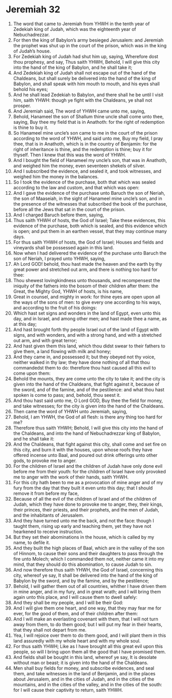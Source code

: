 ﻿# Jeremiah 32
1. The word that came to Jeremiah from YHWH in the tenth year of Zedekiah king of Judah, which was the eighteenth year of Nebuchadrezzar. 
2. For then the king of Babylon’s army besieged Jerusalem: and Jeremiah the prophet was shut up in the court of the prison, which was in the king of Judah’s house. 
3. For Zedekiah king of Judah had shut him up, saying, Wherefore dost thou prophesy, and say, Thus saith YHWH, Behold, I will give this city into the hand of the king of Babylon, and he shall take it; 
4. And Zedekiah king of Judah shall not escape out of the hand of the Chaldeans, but shall surely be delivered into the hand of the king of Babylon, and shall speak with him mouth to mouth, and his eyes shall behold his eyes; 
5. And he shall lead Zedekiah to Babylon, and there shall he be until I visit him, saith YHWH: though ye fight with the Chaldeans, ye shall not prosper. 
6.  And Jeremiah said, The word of YHWH came unto me, saying, 
7. Behold, Hanameel the son of Shallum thine uncle shall come unto thee, saying, Buy thee my field that is in Anathoth: for the right of redemption is thine to buy it. 
8. So Hanameel mine uncle’s son came to me in the court of the prison according to the word of YHWH, and said unto me, Buy my field, I pray thee, that is in Anathoth, which is in the country of Benjamin: for the right of inheritance is thine, and the redemption is thine; buy it for thyself. Then I knew that this was the word of YHWH. 
9. And I bought the field of Hanameel my uncle’s son, that was in Anathoth, and weighed him the money, even seventeen shekels of silver. 
10. And I subscribed the evidence, and sealed it, and took witnesses, and weighed him the money in the balances. 
11. So I took the evidence of the purchase, both that which was sealed according to the law and custom, and that which was open: 
12. And I gave the evidence of the purchase unto Baruch the son of Neriah, the son of Maaseiah, in the sight of Hanameel mine uncle’s son, and in the presence of the witnesses that subscribed the book of the purchase, before all the Jews that sat in the court of the prison. 
13.  And I charged Baruch before them, saying, 
14. Thus saith YHWH of hosts, the God of Israel; Take these evidences, this evidence of the purchase, both which is sealed, and this evidence which is open; and put them in an earthen vessel, that they may continue many days. 
15. For thus saith YHWH of hosts, the God of Israel; Houses and fields and vineyards shall be possessed again in this land. 
16.  Now when I had delivered the evidence of the purchase unto Baruch the son of Neriah, I prayed unto YHWH, saying, 
17. Ah Lord GOD! behold, thou hast made the heaven and the earth by thy great power and stretched out arm, and there is nothing too hard for thee: 
18. Thou shewest lovingkindness unto thousands, and recompensest the iniquity of the fathers into the bosom of their children after them: the Great, the Mighty God, YHWH of hosts, is his name, 
19. Great in counsel, and mighty in work: for thine eyes are open upon all the ways of the sons of men: to give every one according to his ways, and according to the fruit of his doings: 
20. Which hast set signs and wonders in the land of Egypt, even unto this day, and in Israel, and among other men; and hast made thee a name, as at this day; 
21. And hast brought forth thy people Israel out of the land of Egypt with signs, and with wonders, and with a strong hand, and with a stretched out arm, and with great terror; 
22. And hast given them this land, which thou didst swear to their fathers to give them, a land flowing with milk and honey; 
23. And they came in, and possessed it; but they obeyed not thy voice, neither walked in thy law; they have done nothing of all that thou commandedst them to do: therefore thou hast caused all this evil to come upon them: 
24. Behold the mounts, they are come unto the city to take it; and the city is given into the hand of the Chaldeans, that fight against it, because of the sword, and of the famine, and of the pestilence: and what thou hast spoken is come to pass; and, behold, thou seest it. 
25. And thou hast said unto me, O Lord GOD, Buy thee the field for money, and take witnesses; for the city is given into the hand of the Chaldeans. 
26.  Then came the word of YHWH unto Jeremiah, saying, 
27. Behold, I am YHWH, the God of all flesh: is there any thing too hard for me? 
28. Therefore thus saith YHWH; Behold, I will give this city into the hand of the Chaldeans, and into the hand of Nebuchadrezzar king of Babylon, and he shall take it: 
29. And the Chaldeans, that fight against this city, shall come and set fire on this city, and burn it with the houses, upon whose roofs they have offered incense unto Baal, and poured out drink offerings unto other gods, to provoke me to anger. 
30. For the children of Israel and the children of Judah have only done evil before me from their youth: for the children of Israel have only provoked me to anger with the work of their hands, saith YHWH. 
31. For this city hath been to me as a provocation of mine anger and of my fury from the day that they built it even unto this day; that I should remove it from before my face, 
32. Because of all the evil of the children of Israel and of the children of Judah, which they have done to provoke me to anger, they, their kings, their princes, their priests, and their prophets, and the men of Judah, and the inhabitants of Jerusalem. 
33. And they have turned unto me the back, and not the face: though I taught them, rising up early and teaching them, yet they have not hearkened to receive instruction. 
34. But they set their abominations in the house, which is called by my name, to defile it. 
35. And they built the high places of Baal, which are in the valley of the son of Hinnom, to cause their sons and their daughters to pass through the fire unto Molech; which I commanded them not, neither came it into my mind, that they should do this abomination, to cause Judah to sin. 
36.  And now therefore thus saith YHWH, the God of Israel, concerning this city, whereof ye say, It shall be delivered into the hand of the king of Babylon by the sword, and by the famine, and by the pestilence; 
37. Behold, I will gather them out of all countries, whither I have driven them in mine anger, and in my fury, and in great wrath; and I will bring them again unto this place, and I will cause them to dwell safely: 
38. And they shall be my people, and I will be their God: 
39. And I will give them one heart, and one way, that they may fear me for ever, for the good of them, and of their children after them: 
40. And I will make an everlasting covenant with them, that I will not turn away from them, to do them good; but I will put my fear in their hearts, that they shall not depart from me. 
41. Yea, I will rejoice over them to do them good, and I will plant them in this land assuredly with my whole heart and with my whole soul. 
42. For thus saith YHWH; Like as I have brought all this great evil upon this people, so will I bring upon them all the good that I have promised them. 
43. And fields shall be bought in this land, whereof ye say, It is desolate without man or beast; it is given into the hand of the Chaldeans. 
44. Men shall buy fields for money, and subscribe evidences, and seal them, and take witnesses in the land of Benjamin, and in the places about Jerusalem, and in the cities of Judah, and in the cities of the mountains, and in the cities of the valley, and in the cities of the south: for I will cause their captivity to return, saith YHWH. 
